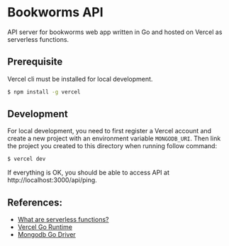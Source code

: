 Bookworms API
=============

API server for bookworms web app written in Go and hosted on Vercel as serverless functions.

## Prerequisite

Vercel cli must be installed for local development.

```bash
$ npm install -g vercel
```

## Development

For local development, you need to first register a Vercel account and create a new project with an environment variable `MONGODB_URI`. Then link the project you created to this directory when running follow command:

```bash
$ vercel dev
```

If everything is OK, you should be able to access API at http://localhost:3000/api/ping.

## References:

- [What are serverless functions?](https://vercel.com/docs/serverless-functions/introduction)
- [Vercel Go Runtime](https://vercel.com/docs/runtimes#official-runtimes/go)
- [Mongodb Go Driver](https://github.com/mongodb/mongo-go-driver)
